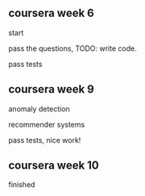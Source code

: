 coursera week 6
---
start

pass the questions,
TODO: write code.

pass tests

coursera week 9
---
anomaly detection

recommender systems

pass tests, nice work!


coursera week 10
---
finished
